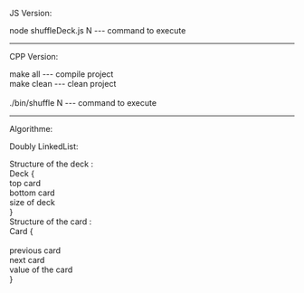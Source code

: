 JS Version:                                           </br>
                        
node shuffleDeck.js N    ---   command to execute     </br>


----------------------------------------------------------

CPP Version:                                          </br>

make all          ---   compile project               </br>
make clean        ---   clean project                 </br>      
./bin/shuffle N   ---   command to execute            </br>



----------------------------------------------------------

Algorithme:                                            </br> 
  
Doubly LinkedList:                                     </br>
  

  Structure of the deck :                              </br> 
      Deck {                                           </br> 
        top card                                       </br> 
        bottom card                                    </br> 
        size of deck                                   </br> 
      }                                                </br> 
  Structure of the card :                              </br> 
      Card {                                           </br>  
        previous card                                  </br> 
        next card                                      </br> 
        value of the card                              </br> 
      }


      
